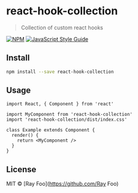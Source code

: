 # react-hook-collection

> Collection of custom react hooks

[![NPM](https://img.shields.io/npm/v/react-hook-collection.svg)](https://www.npmjs.com/package/react-hook-collection) [![JavaScript Style Guide](https://img.shields.io/badge/code_style-standard-brightgreen.svg)](https://standardjs.com)

## Install

```bash
npm install --save react-hook-collection
```

## Usage

```tsx
import React, { Component } from 'react'

import MyComponent from 'react-hook-collection'
import 'react-hook-collection/dist/index.css'

class Example extends Component {
  render() {
    return <MyComponent />
  }
}
```

## License

MIT © [Ray Foo](https://github.com/Ray Foo)
